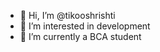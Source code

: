 - 👋 Hi, I’m @tikooshrishti
- 👀 I’m interested in development
- 🌱 I’m currently a BCA student


<!---
tikooshrishti/tikooshrishti is a ✨ special ✨ repository because its `README.md` (this file) appears on your GitHub profile.
You can click the Preview link to take a look at your changes.
--->

